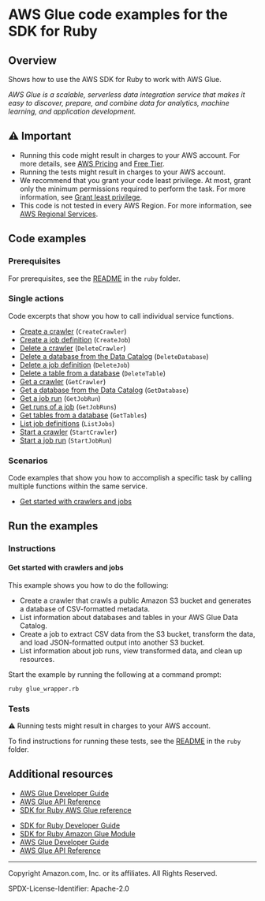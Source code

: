 # AWS Glue code examples for the SDK for Ruby

## Overview

Shows how to use the AWS SDK for Ruby to work with AWS Glue.

<!--custom.overview.start-->
<!--custom.overview.end-->

_AWS Glue is a scalable, serverless data integration service that makes it easy to discover, prepare, and combine data for analytics, machine learning, and application development._

## ⚠ Important

* Running this code might result in charges to your AWS account. For more details, see [AWS Pricing](https://aws.amazon.com/pricing/) and [Free Tier](https://aws.amazon.com/free/).
* Running the tests might result in charges to your AWS account.
* We recommend that you grant your code least privilege. At most, grant only the minimum permissions required to perform the task. For more information, see [Grant least privilege](https://docs.aws.amazon.com/IAM/latest/UserGuide/best-practices.html#grant-least-privilege).
* This code is not tested in every AWS Region. For more information, see [AWS Regional Services](https://aws.amazon.com/about-aws/global-infrastructure/regional-product-services).

<!--custom.important.start-->
<!--custom.important.end-->

## Code examples

### Prerequisites

For prerequisites, see the [README](../../README.md#Prerequisites) in the `ruby` folder.


<!--custom.prerequisites.start-->
<!--custom.prerequisites.end-->

### Single actions

Code excerpts that show you how to call individual service functions.

- [Create a crawler](glue_wrapper.rb#L36) (`CreateCrawler`)
- [Create a job definition](glue_wrapper.rb#L118) (`CreateJob`)
- [Delete a crawler](glue_wrapper.rb#L77) (`DeleteCrawler`)
- [Delete a database from the Data Catalog](glue_wrapper.rb#L230) (`DeleteDatabase`)
- [Delete a job definition](glue_wrapper.rb#L205) (`DeleteJob`)
- [Delete a table from a database](glue_wrapper.rb#L217) (`DeleteTable`)
- [Get a crawler](glue_wrapper.rb#L20) (`GetCrawler`)
- [Get a database from the Data Catalog](glue_wrapper.rb#L90) (`GetDatabase`)
- [Get a job run](glue_wrapper.rb#L193) (`GetJobRun`)
- [Get runs of a job](glue_wrapper.rb#L180) (`GetJobRuns`)
- [Get tables from a database](glue_wrapper.rb#L104) (`GetTables`)
- [List job definitions](glue_wrapper.rb#L168) (`ListJobs`)
- [Start a crawler](glue_wrapper.rb#L64) (`StartCrawler`)
- [Start a job run](glue_wrapper.rb#L144) (`StartJobRun`)

### Scenarios

Code examples that show you how to accomplish a specific task by calling multiple
functions within the same service.

- [Get started with crawlers and jobs](glue_wrapper.rb)


<!--custom.examples.start-->
<!--custom.examples.end-->

## Run the examples

### Instructions


<!--custom.instructions.start-->
<!--custom.instructions.end-->



#### Get started with crawlers and jobs

This example shows you how to do the following:

- Create a crawler that crawls a public Amazon S3 bucket and generates a database of CSV-formatted metadata.
- List information about databases and tables in your AWS Glue Data Catalog.
- Create a job to extract CSV data from the S3 bucket, transform the data, and load JSON-formatted output into another S3 bucket.
- List information about job runs, view transformed data, and clean up resources.

<!--custom.scenario_prereqs.glue_Scenario_GetStartedCrawlersJobs.start-->
<!--custom.scenario_prereqs.glue_Scenario_GetStartedCrawlersJobs.end-->

Start the example by running the following at a command prompt:

```
ruby glue_wrapper.rb
```

<!--custom.scenarios.glue_Scenario_GetStartedCrawlersJobs.start-->

<!--custom.scenarios.glue_Scenario_GetStartedCrawlersJobs.end-->

### Tests

⚠ Running tests might result in charges to your AWS account.


To find instructions for running these tests, see the [README](../../README.md#Tests)
in the `ruby` folder.



<!--custom.tests.start-->
<!--custom.tests.end-->

## Additional resources

- [AWS Glue Developer Guide](https://docs.aws.amazon.com/glue/latest/dg/what-is-glue.html)
- [AWS Glue API Reference](https://docs.aws.amazon.com/glue/latest/dg/aws-glue-api.html)
- [SDK for Ruby AWS Glue reference](https://docs.aws.amazon.com/sdk-for-ruby/v3/api/Aws/Glue.html)

<!--custom.resources.start-->
* [SDK for Ruby Developer Guide](https://aws.amazon.com/developer/language/ruby/)
* [SDK for Ruby Amazon Glue Module](https://docs.aws.amazon.com/sdk-for-ruby/v3/api/Aws/Glue.html)
* [AWS Glue Developer Guide](https://docs.aws.amazon.com/glue/latest/dg/what-is-glue.html)
* [AWS Glue API Reference](https://docs.aws.amazon.com/glue/latest/dg/aws-glue-api.html)
<!--custom.resources.end-->

---

Copyright Amazon.com, Inc. or its affiliates. All Rights Reserved.

SPDX-License-Identifier: Apache-2.0